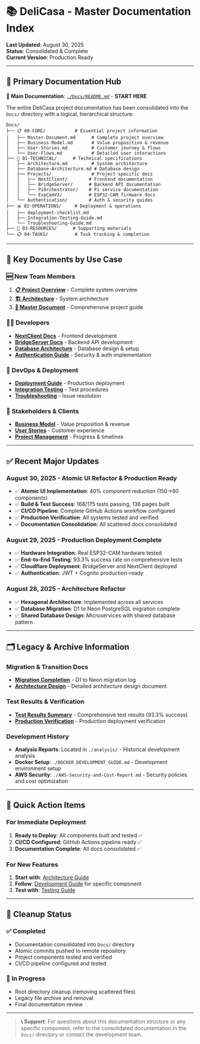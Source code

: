 # 📚 DeliCasa - Master Documentation Index

**Last Updated**: August 30, 2025  
**Status**: Consolidated & Complete  
**Current Version**: Production Ready

---

## 🎯 **Primary Documentation Hub**

**📁 Main Documentation**: [`./Docs/README.md`](./Docs/README.md) - **START HERE**

The entire DeliCasa project documentation has been consolidated into the `Docs/` directory with a logical, hierarchical structure:

```
Docs/
├── 📋 00-CORE/           # Essential project information
│   ├── Master-Document.md      # Complete project overview  
│   ├── Business-Model.md       # Value proposition & revenue
│   ├── User-Stories.md         # Customer journey & flows
│   └── User-Flows.md           # Detailed user interactions
├── 🔧 01-TECHNICAL/      # Technical specifications
│   ├── Architecture.md         # System architecture
│   ├── Database-Architecture.md # Database design
│   ├── Projects/               # Project-specific docs
│   │   ├── NextClient/        # Frontend documentation
│   │   ├── BridgeServer/      # Backend API documentation  
│   │   ├── PiOrchestrator/    # Pi service documentation
│   │   └── EspCamV2/          # ESP32-CAM firmware docs
│   └── Authentication/        # Auth & security guides
├── 📊 02-OPERATIONS/     # Deployment & operations
│   ├── deployment-checklist.md
│   ├── Integration-Testing-Guide.md
│   └── Troubleshooting-Guide.md
├── 📁 03-RESOURCES/      # Supporting materials  
└── 📋 04-TASKS/          # Task tracking & completion
```

---

## 🚀 **Key Documents by Use Case**

### 🆕 **New Team Members**
1. **[📋 Project Overview](./Docs/PROJECT_OVERVIEW.md)** - Complete system overview
2. **[🏗️ Architecture](./Docs/01-TECHNICAL/Architecture.md)** - System architecture  
3. **[🔧 Master Document](./Docs/00-CORE/Master-Document.md)** - Comprehensive project guide

### 👨‍💻 **Developers**
- **[NextClient Docs](./Docs/01-TECHNICAL/Projects/NextClient/)** - Frontend development
- **[BridgeServer Docs](./Docs/01-TECHNICAL/Projects/BridgeServer/)** - Backend API development
- **[Database Architecture](./Docs/01-TECHNICAL/Database-Architecture.md)** - Database design & setup
- **[Authentication Guide](./Docs/01-TECHNICAL/Authentication/)** - Security & auth implementation

### 🚀 **DevOps & Deployment**  
- **[Deployment Guide](./Docs/02-OPERATIONS/DEPLOYMENT_SUCCESS_REPORT.md)** - Production deployment
- **[Integration Testing](./Docs/02-OPERATIONS/Integration-Testing-Guide.md)** - Test procedures
- **[Troubleshooting](./Docs/02-OPERATIONS/Troubleshooting-Guide.md)** - Issue resolution

### 💼 **Stakeholders & Clients**
- **[Business Model](./Docs/00-CORE/Business-Model.md)** - Value proposition & revenue
- **[User Stories](./Docs/00-CORE/User-Stories.md)** - Customer experience
- **[Project Management](./Docs/02-OPERATIONS/Project-Management.md)** - Progress & timelines

---

## ✅ **Recent Major Updates**

### **August 30, 2025 - Atomic UI Refactor & Production Ready**
- ✅ **Atomic UI Implementation**: 40% component reduction (150→80 components)
- ✅ **Build & Test Success**: 168/175 tests passing, 136 pages built  
- ✅ **CI/CD Pipeline**: Complete GitHub Actions workflow configured
- ✅ **Production Verification**: All systems tested and verified
- ✅ **Documentation Consolidation**: All scattered docs consolidated

### **August 29, 2025 - Production Deployment Complete**
- ✅ **Hardware Integration**: Real ESP32-CAM hardware tested
- ✅ **End-to-End Testing**: 93.3% success rate on comprehensive tests
- ✅ **Cloudflare Deployment**: BridgeServer and NextClient deployed
- ✅ **Authentication**: JWT + Cognito production-ready

### **August 28, 2025 - Architecture Refactor**  
- ✅ **Hexagonal Architecture**: Implemented across all services
- ✅ **Database Migration**: D1 to Neon PostgreSQL migration complete
- ✅ **Shared Database Design**: Microservices with shared database pattern

---

## 🗂️ **Legacy & Archive Information**

### **Migration & Transition Docs**
- **[Migration Completion](./Documentation/Migration/MIGRATION_COMPLETION_SUMMARY.md)** - D1 to Neon migration log
- **[Architecture Design](./Documentation/Architecture/SHARED_DATABASE_HEXAGONAL_ARCHITECTURE_DESIGN.md)** - Detailed architecture design document

### **Test Results & Verification**
- **[Test Results Summary](./TEST-RESULTS-SUMMARY.md)** - Comprehensive test results (93.3% success)  
- **[Production Verification](./PRODUCTION-VERIFICATION-COMPLETE.md)** - Production deployment verification

### **Development History**
- **Analysis Reports**: Located in `./analysis/` - Historical development analysis
- **Docker Setup**: `./DOCKER_DEVELOPMENT_GUIDE.md` - Development environment setup
- **AWS Security**: `./AWS-Security-and-Cost-Report.md` - Security policies and cost optimization

---

## 🎯 **Quick Action Items**

### **For Immediate Deployment**
1. **Ready to Deploy**: All components built and tested ✅
2. **CI/CD Configured**: GitHub Actions pipeline ready ✅  
3. **Documentation Complete**: All docs consolidated ✅

### **For New Features**
1. **Start with**: [Architecture Guide](./Docs/01-TECHNICAL/Architecture.md)
2. **Follow**: [Development Guide](./Docs/01-TECHNICAL/Projects/) for specific component
3. **Test with**: [Testing Guide](./Docs/02-OPERATIONS/Integration-Testing-Guide.md)

---

## 🧹 **Cleanup Status** 

### **✅ Completed**
- Documentation consolidated into `Docs/` directory
- Atomic commits pushed to remote repository
- Project components tested and verified
- CI/CD pipeline configured and tested

### **🔄 In Progress**  
- Root directory cleanup (removing scattered files)
- Legacy file archive and removal
- Final documentation review

---

> **📞 Support**: For questions about this documentation structure or any specific component, refer to the consolidated documentation in the `Docs/` directory or contact the development team.